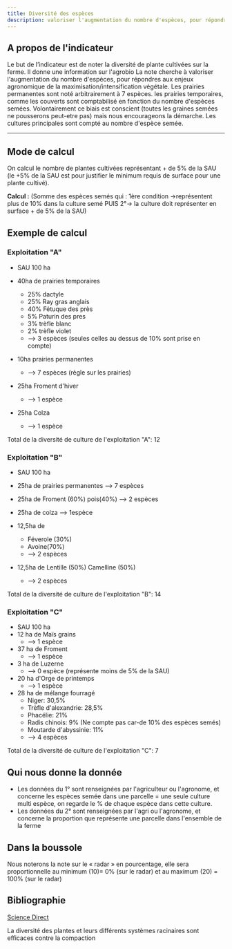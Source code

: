 ```yaml
---
title: Diversité des espèces
description: valoriser l'augmentation du nombre d'espèces, pour répondres aux enjeux agronomique de la maximisation/intensification végétale
---
```


## A propos de l'indicateur

Le but de l’indicateur est de noter la diversité de plante cultivées sur la ferme. Il donne une information sur l'agrobio La note cherche à valoriser l'augmentation du nombre d'espèces, pour répondres aux enjeux agronomique de la maximisation/intensification végétale. Les prairies permanentes sont noté arbitrairement à 7 espèces. les prairies temporaires, comme les couverts sont comptabilisé en fonction du nombre d'espèces semées. Volontairement ce biais est conscient (toutes les graines semées ne pousserons peut-etre pas) mais nous encourageons la démarche. Les cultures principales sont compté au nombre d'espèce semée.

---

## Mode de calcul

On calcul le nombre de plantes cultivées représentant + de 5% de la SAU (le +5% de la SAU est pour justifier le minimum requis de surface pour une plante cultivé).

**Calcul :** (Somme des espèces semés qui : 1ère condition ->représentent plus de 10% dans la culture semé PUIS 2°-> la culture doit représenter en surface + de 5% de la SAU)

## Exemple de calcul

### Exploitation "A"

- SAU 100 ha

- 40ha de prairies temporaires

  - 25% dactyle
  - 25% Ray gras anglais
  - 40% Fétuque des près
  - 5% Paturin des pres
  - 3% trèfle blanc
  - 2% trèfle violet
  - --> 3 espèces (seules celles au dessus de 10% sont prise en compte)

- 10ha prairies permanentes

  - --> 7 espèces (règle sur les prairies)

- 25ha Froment d'hiver

  - --> 1 espèce

- 25ha Colza

  - --> 1 espèce

Total de la diversité de culture de l'exploitation "A": 12

### Exploitation "B"

- SAU 100 ha

- 25ha de prairies permanentes --> 7 espèces
- 25ha de Froment (60%) pois(40%) --> 2 espèces
- 25ha de colza --> 1espèce
- 12,5ha de

  - Féverole (30%)
  - Avoine(70%)
  - --> 2 espèces

- 12,5ha de Lentille (50%) Camelline (50%)
  - --> 2 espèces

Total de la diversité de culture de l'exploitation "B": 14

### Exploitation "C"

- SAU 100 ha
- 12 ha de Maïs grains
  - --> 1 espèce
- 37 ha de Froment
  - --> 1 espèce
- 3 ha de Luzerne
  - --> 0 espèce (représente moins de 5% de la SAU)
- 20 ha d'Orge de printemps
  - --> 1 espèce
- 28 ha de mélange fourragé
  - Niger: 30,5%
  - Trèfle d'alexandrie: 28,5%
  - Phacélie: 21%
  - Radis chinois: 9% (Ne compte pas car-de 10% des espèces semés)
  - Moutarde d'abyssinie: 11%
  - --> 4 espèces

Total de la diversité de culture de l'exploitation "C": 7

## Qui nous donne la donnée

- Les données du 1° sont renseignées par l'agriculteur ou l'agronome, et concerne les espèces semée dans une parcelle = une seule culture multi espèce, on regarde le % de chaque espèce dans cette culture.
- Les données du 2° sont renseignées par l'agri ou l'agronome, et concerne la proportion que représente une parcelle dans l'ensemble de la ferme

## Dans la boussole

Nous noterons la note sur le « radar » en pourcentage, elle sera proportionnelle au minimum (10)= 0% (sur le radar) et au maximum (20) = 100% (sur le radar)

## Bibliographie

[Science Direct](https://www.sciencedirect.com/science/article/abs/pii/S1161030110000638?via%3Dihub)

La diversité des plantes et leurs différents systèmes racinaires sont efficaces contre la compaction

